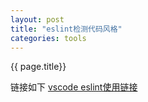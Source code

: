 ```yaml
---
layout: post
title: "eslint检测代码风格"
categories: tools 
---
```

{{ page.title}}

链接如下
[vscode eslint使用链接](https://www.cnblogs.com/IPrograming/p/VsCodeESLint.html)